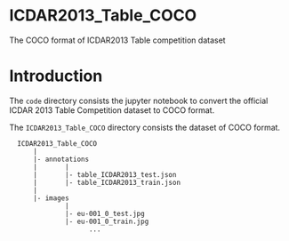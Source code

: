 # ICDAR2013_Table_COCO
The COCO format of ICDAR2013 Table competition dataset

# Introduction

The `code` directory consists the jupyter notebook to convert the official ICDAR 2013 Table Competition dataset to COCO format.

The `ICDAR2013_Table_COCO` directory consists the dataset of COCO format.

      ICDAR2013_Table_COCO
          |
          |- annotations
          |       |
          |       |- table_ICDAR2013_test.json
          |       |- table_ICDAR2013_train.json
          |
          |- images
                  |
                  |- eu-001_0_test.jpg
                  |- eu-001_0_train.jpg
                        ...
                        
